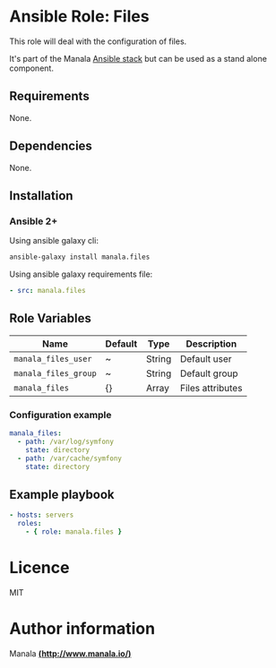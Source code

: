 # Ansible Role: Files

This role will deal with the configuration of files.

It's part of the Manala <a href="http://www.manala.io" target="_blank">Ansible stack</a> but can be used as a stand alone component.

## Requirements

None.

## Dependencies

None.

## Installation

### Ansible 2+

Using ansible galaxy cli:

```bash
ansible-galaxy install manala.files
```

Using ansible galaxy requirements file:

```yaml
- src: manala.files
```

## Role Variables

| Name                 | Default | Type   | Description      |
| -------------------- | ------- | ------ | ---------------- |
| `manala_files_user`  | ~       | String | Default user     |
| `manala_files_group` | ~       | String | Default group    |
| `manala_files`       | {}      | Array  | Files attributes |

### Configuration example

```yaml
manala_files:
  - path: /var/log/symfony
    state: directory
  - path: /var/cache/symfony
    state: directory
```

## Example playbook

```yaml
- hosts: servers
  roles:
    - { role: manala.files }
```

# Licence

MIT

# Author information

Manala [**(http://www.manala.io/)**](http://www.manala.io)

